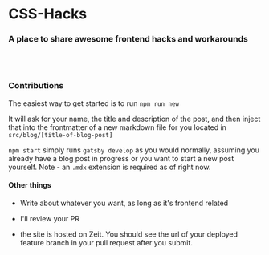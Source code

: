# CSS-Hacks

### A place to share awesome frontend hacks and workarounds

<br/>
<br/>

### Contributions

The easiest way to get started is to run `npm run new`

It will ask for your name, the title and description of the post, and then inject that into the frontmatter of a new markdown file for you located in `src/blog/[title-of-blog-post]`

`npm start` simply runs `gatsby develop` as you would normally, assuming you already have a blog post in progress or you want to start a new post yourself. Note - an `.mdx` extension is required as of right now.

#### Other things

- Write about whatever you want, as long as it's frontend related

- I'll review your PR

- the site is hosted on Zeit. You should see the url of your deployed feature branch in your pull request after you submit.
